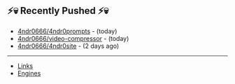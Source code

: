 ## ⚡💀 Recently Pushed ⚡💀


- [4ndr0666/4ndr0prompts](https://github.com/4ndr0666/4ndr0prompts) - (today)
- [4ndr0666/video-compressor](https://github.com/4ndr0666/video-compressor) - (today)
- [4ndr0666/4ndr0site](https://github.com/4ndr0666/4ndr0site) - (2 days ago)

---
- [Links](https://github.com/4ndr0666/Links/blob/main/README.md)        
- [Engines](https://github.com/hoothin/SearchJumper/discussions/73)    

